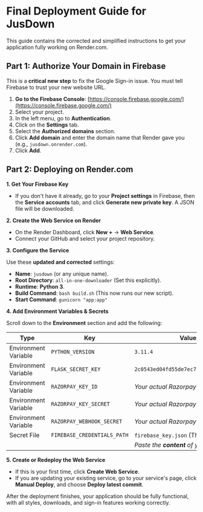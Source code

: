 # Final Deployment Guide for JusDown

This guide contains the corrected and simplified instructions to get your application fully working on Render.com.

## Part 1: Authorize Your Domain in Firebase

This is a **critical new step** to fix the Google Sign-in issue. You must tell Firebase to trust your new website URL.

1.  **Go to the Firebase Console**: [https://console.firebase.google.com/](https://console.firebase.google.com/)
2.  Select your project.
3.  In the left menu, go to **Authentication**.
4.  Click on the **Settings** tab.
5.  Select the **Authorized domains** section.
6.  Click **Add domain** and enter the domain name that Render gave you (e.g., `jusdown.onrender.com`).
7.  Click **Add**.

## Part 2: Deploying on Render.com

**1. Get Your Firebase Key**

*   If you don't have it already, go to your **Project settings** in Firebase, then the **Service accounts** tab, and click **Generate new private key**. A JSON file will be downloaded.

**2. Create the Web Service on Render**

*   On the Render Dashboard, click **New +** -> **Web Service**.
*   Connect your GitHub and select your project repository.

**3. Configure the Service**

Use these **updated and corrected** settings:

*   **Name**: `jusdown` (or any unique name).
*   **Root Directory**: `all-in-one-downloader` (Set this explicitly).
*   **Runtime**: **Python 3**.
*   **Build Command**: `bash build.sh` (This now runs our new script).
*   **Start Command**: `gunicorn "app:app"`

**4. Add Environment Variables & Secrets**

Scroll down to the **Environment** section and add the following:

| Type                | Key                           | Value / Instructions                                 |
| ------------------- | ----------------------------- | ---------------------------------------------------- |
| Environment Variable| `PYTHON_VERSION`              | `3.11.4`                                             |
| Environment Variable| `FLASK_SECRET_KEY`            | `2c0543ed04fd55de7ec72cfe93ea2f8926f0398a07b56790`     |
| Environment Variable| `RAZORPAY_KEY_ID`             | *Your actual Razorpay Test Key ID*                   |
| Environment Variable| `RAZORPAY_KEY_SECRET`         | *Your actual Razorpay Test Key Secret*               |
| Environment Variable| `RAZORPAY_WEBHOOK_SECRET`     | *Your actual Razorpay Webhook Secret*                |
| Secret File         | `FIREBASE_CREDENTIALS_PATH`   | `firebase_key.json` (This is the **Path** field)     |
|                     |                               | *Paste the **content** of your JSON file here*       |

**5. Create or Redeploy the Web Service**

*   If this is your first time, click **Create Web Service**.
*   If you are updating your existing service, go to your service's page, click **Manual Deploy**, and choose **Deploy latest commit**.

After the deployment finishes, your application should be fully functional, with all styles, downloads, and sign-in features working correctly.
